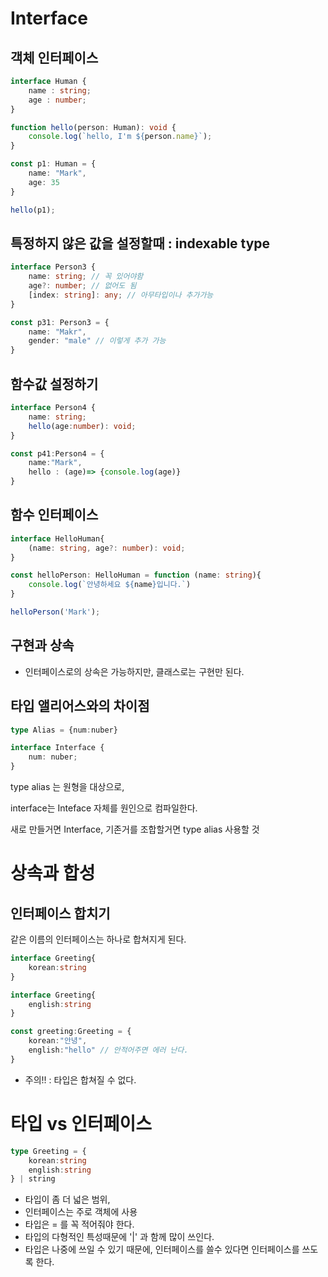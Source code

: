 # Interface



## 객체 인터페이스

```typescript
interface Human {
    name : string;
    age : number;
}

function hello(person: Human): void {
    console.log(`hello, I'm ${person.name}`);
}

const p1: Human = {
    name: "Mark",
    age: 35
}

hello(p1);
```



## 특정하지 않은 값을 설정할때 : indexable type

```typescript
interface Person3 {
    name: string; // 꼭 있어야함
    age?: number; // 없어도 됨
    [index: string]: any; // 아무타입이나 추가가능
}

const p31: Person3 = {
    name: "Makr",
    gender: "male" // 이렇게 추가 가능
}
```





## 함수값 설정하기

```typescript
interface Person4 {
    name: string;
    hello(age:number): void;
}

const p41:Person4 = {
    name:"Mark",
    hello : (age)=> {console.log(age)}
}
```





## 함수 인터페이스

```typescript
interface HelloHuman{
    (name: string, age?: number): void;
}

const helloPerson: HelloHuman = function (name: string){
    console.log(`안녕하세요 ${name}입니다.`)
}

helloPerson('Mark');
```





## 구현과 상속

- 인터페이스로의 상속은 가능하지만, 클래스로는 구현만 된다. 



## 타입 앨리어스와의 차이점

```typescript
type Alias = {num:nuber}

interface Interface {
    num: nuber;
}
```

type alias 는 원형을 대상으로, 

interface는 Inteface 자체를 원인으로 컴파일한다.



새로 만들거면 Interface, 기존거를 조합할거면 type alias 사용할 것





# 상속과 합성





## 인터페이스 합치기

같은 이름의 인터페이스는 하나로 합쳐지게 된다.

```typescript
interface Greeting{
    korean:string
}

interface Greeting{
    english:string
}

const greeting:Greeting = {
    korean:"안녕",
    english:"hello" // 안적어주면 에러 난다. 
}
```

- 주의!! : 타입은 합쳐질 수 없다. 





# 타입 vs 인터페이스

```typescript
type Greeting = {
    korean:string
    english:string
} | string
```

- 타입이 좀 더 넓은 범위, 
- 인터페이스는 주로 객체에 사용
- 타입은  = 를 꼭 적어줘야 한다. 
- 타입의 다형적인 특성때문에 '|' 과 함께 많이 쓰인다.
- 타입은 나중에 쓰일 수 있기 때문에, 인터페이스를 쓸수 있다면 인터페이스를 쓰도록 한다. 